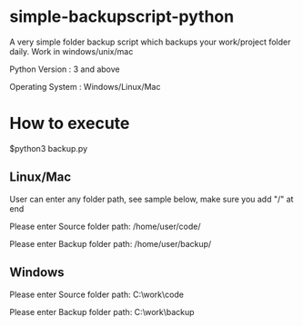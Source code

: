 # simple-backupscript-python
A very simple folder backup script which backups your work/project folder daily. Work in windows/unix/mac

Python Version : 3 and above

Operating System : Windows/Linux/Mac

# How to execute
$python3 backup.py 

Linux/Mac
----------

User can enter any folder path, see sample below, make sure you add "/" at end

Please enter Source folder path: /home/user/code/ 

Please enter Backup folder path: /home/user/backup/

Windows
--------

Please enter Source folder path: C:\\work\\code 

Please enter Backup folder path: C:\\work\\backup 


